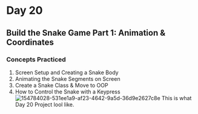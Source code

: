 # Day 20
## Build the Snake Game Part 1: Animation & Coordinates
### Concepts Practiced
1. Screen Setup and Creating a Snake Body
2. Animating the Snake Segments on Screen
3. Create a Snake Class & Move to OOP
4. How to Control the Snake with a Keypress
![154784028-531ee1a9-af23-4642-9a5d-36d9e2627c8e](https://github.com/user-attachments/assets/0e927198-9b57-4e60-8d3d-fd49342cb85a)
This is what Day 20 Project lool like.
